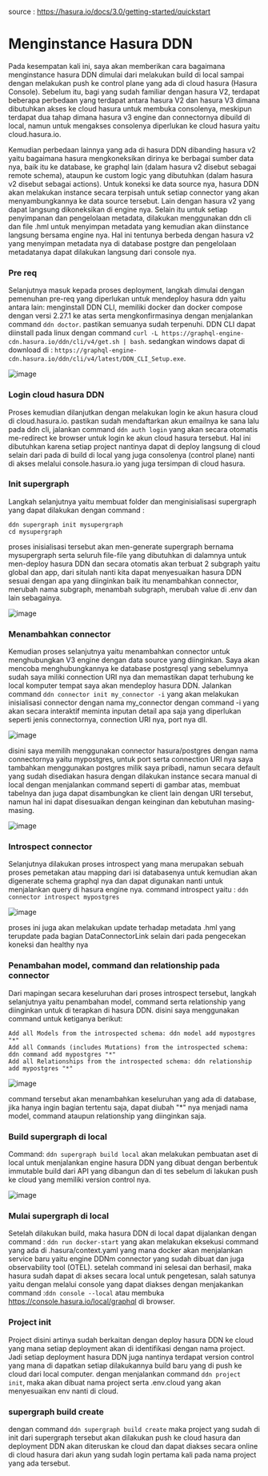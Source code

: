 source : https://hasura.io/docs/3.0/getting-started/quickstart

# Menginstance Hasura DDN

Pada kesempatan kali ini, saya akan memberikan cara bagaimana menginstance hasura DDN dimulai dari melakukan build di local sampai dengan melakukan push ke control plane yang ada di cloud hasura (Hasura Console).
Sebelum itu, bagi yang sudah familiar dengan hasura V2, terdapat beberapa perbedaan yang terdapat antara hasura V2 dan hasura V3 dimana dibutuhkan akses ke cloud hasura untuk membuka consolenya, meskipun terdapat dua tahap dimana hasura v3 engine dan connectornya dibuild di local, namun untuk mengakses consolenya diperlukan ke cloud hasura yaitu cloud.hasura.io.

Kemudian perbedaan lainnya yang ada di hasura DDN dibanding hasura v2 yaitu bagaimana hasura mengkoneksikan dirinya ke berbagai sumber data nya, baik itu ke database, ke graphql lain (dalam hasura v2 disebut sebagai remote schema), ataupun ke custom logic yang dibutuhkan (dalam hasura v2 disebut sebagai actions). Untuk koneksi ke data source nya, hasura DDN akan melakukan instance secara terpisah untuk setiap connector yang akan menyambungkannya ke data source tersebut. Lain dengan hasura v2 yang dapat langsung dikoneksikan di engine nya. Selain itu untuk setiap penyimpanan dan pengelolaan metadata, dilakukan menggunakan ddn cli dan file .hml untuk menyimpan metadata yang kemudian akan diinstance langsung bersama engine nya. Hal ini tentunya berbeda dengan hasura v2 yang menyimpan metadata nya di database postgre dan pengelolaan metadatanya dapat dilakukan langsung dari console nya.

### Pre req
Selanjutnya masuk kepada proses deployment, langkah dimulai dengan pemenuhan pre-req yang diperlukan untuk mendeploy hasura ddn yaitu antara lain: menginstall DDN CLI, memiliki docker dan docker compose dengan versi 2.27.1 ke atas serta mengkonfirmasinya dengan menjalankan command `ddn doctor`. pastikan semuanya sudah terpenuhi. DDN CLI dapat diinstall pada linux dengan command `curl -L https://graphql-engine-cdn.hasura.io/ddn/cli/v4/get.sh | bash`. sedangkan windows dapat di download di : `https://graphql-engine-cdn.hasura.io/ddn/cli/v4/latest/DDN_CLI_Setup.exe`.

![image](https://github.com/user-attachments/assets/9bd52965-fa84-4e4a-ba9b-36debf2241c4)

### Login cloud hasura DDN
Proses kemudian dilanjutkan dengan melakukan login ke akun hasura cloud di cloud.hasura.io. pastikan sudah mendaftarkan akun emailnya ke sana lalu pada ddn cli, jalankan command `ddn auth login` yang akan secara otomatis me-redirect ke browser untuk login ke akun cloud hasura tersebut. Hal ini dibutuhkan karena setiap project nantinya dapat di deploy langsung di cloud selain dari pada di build di local yang juga consolenya (control plane) nanti di akses melalui console.hasura.io yang juga tersimpan di cloud hasura.

### Init supergraph
Langkah selanjutnya yaitu membuat folder dan menginisialisasi supergraph yang dapat dilakukan dengan command :

```
ddn supergraph init mysupergraph
cd mysupergraph
```

proses inisialisasi tersebut akan men-generate supergraph bernama mysupergraph serta seluruh file-file yang dibutuhkan di dalamnya untuk men-deploy hasura DDN dan secara otomatis akan terbuat 2 subgraph yaitu global dan app, dari situlah nanti kita dapat menyesuaikan hasura DDN sesuai dengan apa yang diinginkan baik itu menambahkan connector, merubah nama subgraph, menambah subgraph, merubah value di .env dan lain sebagainya.

![image](https://github.com/user-attachments/assets/12db8241-3ee0-4873-8329-19977dbeb549)

### Menambahkan connector
Kemudian proses selanjutnya yaitu menambahkan connector untuk menghubungkan V3 engine dengan data source yang diinginkan. Saya akan mencoba menghubungkannya ke database postgresql yang sebelumnya sudah saya miliki connection URI nya dan memastikan dapat terhubung ke local komputer tempat saya akan mendeploy hasura DDN. Jalankan command `ddn connector init my_connector -i` yang akan melakukan inisialisasi connector dengan nama my_connector dengan command -i yang akan secara interaktif meminta inputan detail apa saja yang diperlukan seperti jenis connectornya, connection URI nya, port nya dll. 

![image](https://github.com/user-attachments/assets/395fb272-55f9-45a3-83e0-f5f2be1c3cc2)

disini saya memilih menggunakan connector hasura/postgres dengan nama connectornya yaitu mypostgres, untuk port serta connection URI nya saya tambahkan menggunakan postgres milik saya pribadi, namun secara default yang sudah disediakan hasura dengan dilakukan instance secara manual di local dengan menjalankan command seperti di gambar atas, membuat tabelnya dan juga dapat disambungkan ke client lain dengan URI tersebut, namun hal ini dapat disesuaikan dengan keinginan dan kebutuhan masing-masing.

![image](https://github.com/user-attachments/assets/57921442-fa24-431c-9b94-1813567175ef)

### Introspect connector
Selanjutnya dilakukan proses introspect yang mana merupakan sebuah proses pemetakan atau mapping dari isi databasenya untuk kemudian akan digenerate schema graphql nya dan dapat digunakan nanti untuk menjalankan query di hasura engine nya. command introspect yaitu : `ddn connector introspect mypostgres`

![image](https://github.com/user-attachments/assets/c6fae48f-bf58-4b02-9473-4e0675585ffc)

proses ini juga akan melakukan update terhadap metadata .hml yang terupdate pada bagian DataConnectorLink selain dari pada pengecekan koneksi dan healthy nya

### Penambahan model, command dan relationship pada connector
Dari mapingan secara keseluruhan dari proses introspect tersebut, langkah selanjutnya yaitu penambahan model, command serta relationship yang diinginkan untuk di terapkan di hasura DDN. disini saya menggunakan command untuk ketiganya berikut:

```
Add all Models from the introspected schema: ddn model add mypostgres "*"
Add all Commands (includes Mutations) from the introspected schema: ddn command add mypostgres "*"
Add all Relationships from the introspected schema: ddn relationship add mypostgres "*"
```

![image](https://github.com/user-attachments/assets/ec5ce4c7-3e33-428f-8019-d546ddc0a677)

command tersebut akan menambahkan keseluruhan yang ada di database, jika hanya ingin bagian tertentu saja, dapat diubah "*" nya menjadi nama model, command ataupun relationship yang diinginkan saja.

### Build supergraph di local

Command: `ddn supergraph build local` akan melakukan pembuatan aset di local untuk menjalankan engine hasura DDN yang dibuat dengan berbentuk immutable build dari API yang dibangun dan di tes sebelum di lakukan push ke cloud yang memiliki version control nya. 

![image](https://github.com/user-attachments/assets/fc7dd52a-9b15-45e2-b027-f1033967ad06)

### Mulai supergraph di local

Setelah dilakukan build, maka hasura DDN di local dapat dijalankan dengan command :
`ddn run docker-start` yang akan melakukan eksekusi command yang ada di .hasura/context.yaml yang mana docker akan menjalankan service baru yaitu engine DDNm connector yang sudah dibuat dan juga observability tool (OTEL). setelah command ini selesai dan berhasil, maka hasura sudah dapat di akses secara local untuk pengetesan, salah satunya yaitu dengan melalui console yang dapat diakses dengan menjakankan command :`ddn console --local` atau membuka https://console.hasura.io/local/graphql di browser.

### Project init

Project disini artinya sudah berkaitan dengan deploy hasura DDN ke cloud yang mana setiap deployment akan di identifikasi dengan nama project. Jadi setiap deployment hasura DDN juga nantinya terdapat version control yang mana di dapatkan setiap dilakukannya build baru yang di push ke cloud dari local computer. dengan menjalankan command `ddn project init`, maka akan dibuat nama project serta .env.cloud yang akan menyesuaikan env nanti di cloud.

### supergraph build create

dengan command `ddn supergraph build create` maka project yang sudah di init dari supergraph tersebut akan dilakukan push ke cloud hasura dan deployment DDN akan diteruskan ke cloud dan dapat diakses secara online di cloud hasura dari akun yang sudah login pertama kali pada nama project yang ada tersebut.








